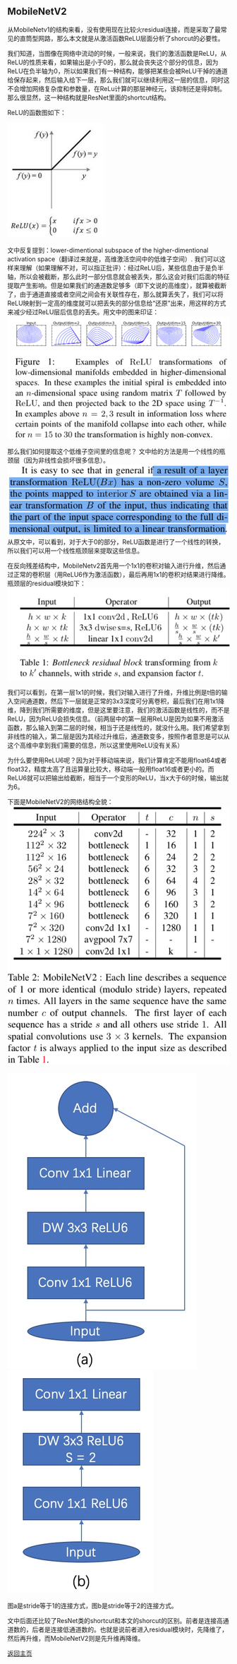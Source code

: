 ## MobileNetV2
从MobileNetv1的结构来看，没有使用现在比较火residual连接，而是采取了最常见的直筒型网路，那么本文就是从激活函数ReLU层面分析了shorcut的必要性。

我们知道，当图像在网络中流动的时候，一般来说，我们的激活函数是ReLU，从ReLU的性质来看，如果输出是小于0的，那么就会丧失这个部分的信息，因为ReLU在负半轴为0，所以如果我们有一种结构，能够把某些会被ReLU干掉的通道给保存起来，然后输入给下一层，那么我们就可以继续利用这一层的信息，同时这不会增加网络复杂度和参数量，在ReLu计算的那层神经元，该抑制还是得抑制。那么很显然，这一种结构就是ResNet里面的shortcut结构。

ReLU的函数图如下：

![relu](./rely.png)

文中反复提到：lower-dimentional subspace of the higher-dimentional activation space（翻译过来就是，高维激活空间中的低维子空间）. 我们可以这样来理解（如果理解不对，可以指正批评）：经过ReLU后，某些信息由于是负半轴，所以会被截断，那么此时一部分信息就会被丢失，那么这会对我们后面的特征提取产生影响。但是如果我们的通道数足够多（即下文说的高维度），就算被截断了，由于通道直接或者空间之间会有关联性存在，那么就算丢失了，我们可以将ReLU映射到一定高的维度就可以把丢失的部分信息给“还原”出来，用这样的方式来减少经过ReLU层后信息的丢失。用文中的图来印证：
![relu_trans](./relu_trans.png)


那么我们如何提取这个低维子空间里的信息呢？ 文中给的方法是用一个线性的瓶颈层（因为非线性会损坏很多信息）。![图1](./1.png)
从原文中，可以看到，对于大于0的部分，ReLU函数是进行了一个线性的转换，所以我们可以用一个线性瓶颈层来提取这些信息。

在反向残差结构中，MobileNetv2首先用一个1x1的卷积对输入进行升维，然后通过正常的卷积层（用ReLU6作为激活函数），最后再用1x1的卷积对结果进行降维。瓶颈层的residual模块如下：![bottleneck residual](./2.png)


我们可以看到，在第一层1x1的时候，我们对输入进行了升维，升维比例是t倍的输入空间通道数，然后下一层就是正常的3x3深度可分离卷积，最后我们在用1x1降维，降到我们所需要的维度，但是这里要注意，我们的激活函数是线性的，而不是ReLU，因为ReLU会损失信息。（前两层中的第一层用ReLU是因为如果不用激活函数，那么输入到第二层的时候，相当于还是线性的，就没什么用。我们希望拿到非线性的输入，第二层是因为其经过升维后，通道数变多，按照作者意思是可以从这个高维中拿到我们需要的信息，所以这里使用ReLU没有关系）

为什么要使用ReLU6呢？因为对于移动端来说，我们计算肯定不能用float64或者float32，精度太高了且运算量比较大，移动端一般用float16或者更小的。而ReLU6就可以把输出给截断，相当于一个变形的ReLU，当x大于6的时候，输出就为6。

下面是MobileNetV2的网络结构全貌：
![MobileNetV2](./3.png)

![](./mobilenetv2-4.jpg)
![](./mobilenetv2-5.jpg)

图a是stride等于1的连接方式，图b是stride等于2的连接方式。


文中后面还比较了ResNet类的shortcut和本文的shorcut的区别。前者是连接高通道数的，后者是连接低通道数的。也就是说前者进入residual模块时，先降维了，然后再升维，而MobileNetV2则是先升维再降维。

[返回主页](https://github.com/ZH-Lee/Paper-Analysis/tree/master)



